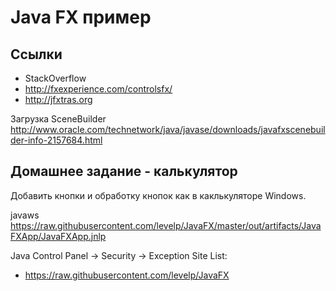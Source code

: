 Java FX пример
==============

Ссылки
------
* StackOverflow
* http://fxexperience.com/controlsfx/
* http://jfxtras.org

Загрузка SceneBuilder
http://www.oracle.com/technetwork/java/javase/downloads/javafxscenebuilder-info-2157684.html

Домашнее задание - калькулятор
------------------------------

Добавить кнопки и обработку кнопок как в каклькуляторе Windows.

javaws https://raw.githubusercontent.com/levelp/JavaFX/master/out/artifacts/JavaFXApp/JavaFXApp.jnlp
 
Java Control Panel -> Security -> Exception Site List:
   + https://raw.githubusercontent.com/levelp/JavaFX